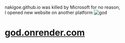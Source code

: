 nakigoe.github.io was killed by Microsoft for no reason, 
<br>I opened new website on another platform 
![god](https://god.onrender.com/_IMG/icon.png)
<h1><a href="https://god.onrender.com">god.onrender.com</a></h1>
